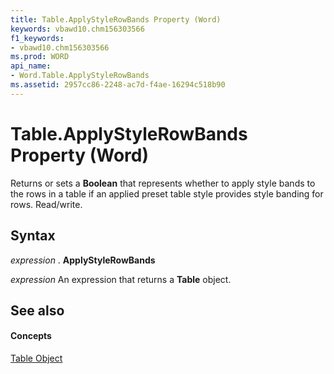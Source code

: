 ```yaml
---
title: Table.ApplyStyleRowBands Property (Word)
keywords: vbawd10.chm156303566
f1_keywords:
- vbawd10.chm156303566
ms.prod: WORD
api_name:
- Word.Table.ApplyStyleRowBands
ms.assetid: 2957cc86-2248-ac7d-f4ae-16294c518b90
---
```



# Table.ApplyStyleRowBands Property (Word)

Returns or sets a  **Boolean** that represents whether to apply style bands to the rows in a table if an applied preset table style provides style banding for rows. Read/write.


## Syntax

 _expression_ . **ApplyStyleRowBands**

 _expression_ An expression that returns a **Table** object.


## See also


#### Concepts


[Table Object](table-object-word.md)

